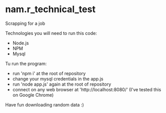 # nam.r_technical_test
Scrapping for a job

Technologies you will need to run this code: 
- Node.js
- NPM
- Mysql

Tu run the program: 
- run 'npm i' at the root of repository
- change your mysql credentials in the app.js
- run 'node app.js' again at the root of repository
- connect on any web browser at 'http://localhost:8080/' (I've tested this on Google Chrome)

Have fun downloading random data :)
